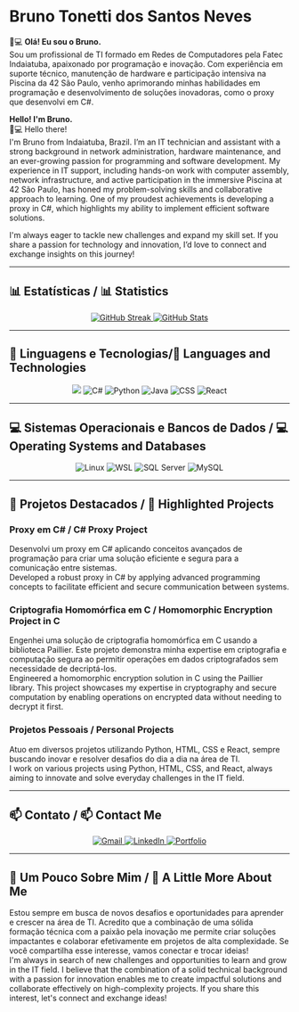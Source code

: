 # Bruno Tonetti dos Santos Neves

👨💻 **Olá! Eu sou o Bruno.**  
Sou um profissional de TI formado em Redes de Computadores pela Fatec Indaiatuba, apaixonado por programação e inovação. Com experiência em suporte técnico, manutenção de hardware e participação intensiva na Piscina da 42 São Paulo, venho aprimorando minhas habilidades em programação e desenvolvimento de soluções inovadoras, como o proxy que desenvolvi em C#.

**Hello! I'm Bruno.**  
👨💻 Hello there!  
I'm Bruno from Indaiatuba, Brazil. I’m an IT technician and assistant with a strong background in network administration, hardware maintenance, and an ever-growing passion for programming and software development. My experience in IT support, including hands-on work with computer assembly, network infrastructure, and active participation in the immersive Piscina at 42 São Paulo, has honed my problem-solving skills and collaborative approach to learning. One of my proudest achievements is developing a proxy in C#, which highlights my ability to implement efficient software solutions.

I'm always eager to tackle new challenges and expand my skill set. If you share a passion for technology and innovation, I’d love to connect and exchange insights on this journey!

---

## 📊 Estatísticas / 📊 Statistics
<div align="center">
  <a href="https://git.io/streak-stats">
    <img src="https://streak-stats.demolab.com/?user=BrunoTSantosNeves&theme=monokai&background=000000&border=white&dates=" alt="GitHub Streak">
  </a>
  <a href="https://github.com/BrunoTSantosNeves">
    <img src="https://github-readme-stats.vercel.app/api?username=BrunoTSantosNeves&show_icons=true&theme=tokyonight" alt="GitHub Stats">
  </a>
</div>

---

## 🚀 Linguagens e Tecnologias/🚀 Languages and Technologies
<div align="center">
  <img src="https://img.shields.io/badge/C-00599C?style=for-the-badge&logo=c&logoColor=white" />
  <img src="https://img.shields.io/badge/C%23-239120?style=for-the-badge&logo=csharp&logoColor=white" alt="C#" />
  <img src="https://img.shields.io/badge/Python-3776AB?style=for-the-badge&logo=python&logoColor=white" alt="Python" />
  <img src="https://img.shields.io/badge/Java-DD0031?style=for-the-badge&logo=openjdk&logoColor=white" alt="Java" />
  <img src="https://img.shields.io/badge/CSS-1572B6?style=for-the-badge&logo=css3&logoColor=white" alt="CSS" />
  <img src="https://img.shields.io/badge/React-61DAFB?style=for-the-badge&logo=react&logoColor=black" alt="React" />
</div>


---

## 💻 Sistemas Operacionais e Bancos de Dados / 💻 Operating Systems and Databases
<div align="center">
  <img src="https://img.shields.io/badge/Linux-000000?style=for-the-badge&logo=linux&logoColor=white" alt="Linux">
  <img src="https://img.shields.io/badge/WSL-000000?style=for-the-badge&logo=windows&logoColor=white" alt="WSL">
  <img src="https://img.shields.io/badge/SQL%20Server-000000?style=for-the-badge&logo=microsoftsqlserver&logoColor=white" alt="SQL Server">
  <img src="https://img.shields.io/badge/MySQL-000000?style=for-the-badge&logo=mysql&logoColor=white" alt="MySQL">
</div>

---

## 🌟 Projetos Destacados / 🌟 Highlighted Projects

### **Proxy em C# / C# Proxy Project**
Desenvolvi um proxy em C# aplicando conceitos avançados de programação para criar uma solução eficiente e segura para a comunicação entre sistemas.  
Developed a robust proxy in C# by applying advanced programming concepts to facilitate efficient and secure communication between systems.

### **Criptografia Homomórfica em C / Homomorphic Encryption Project in C**
Engenhei uma solução de criptografia homomórfica em C usando a biblioteca Paillier. Este projeto demonstra minha expertise em criptografia e computação segura ao permitir operações em dados criptografados sem necessidade de decriptá-los.  
Engineered a homomorphic encryption solution in C using the Paillier library. This project showcases my expertise in cryptography and secure computation by enabling operations on encrypted data without needing to decrypt it first.

### **Projetos Pessoais / Personal Projects**
Atuo em diversos projetos utilizando Python, HTML, CSS e React, sempre buscando inovar e resolver desafios do dia a dia na área de TI.  
I work on various projects using Python, HTML, CSS, and React, always aiming to innovate and solve everyday challenges in the IT field.

---

## 📫 Contato / 📫 Contact Me
<div align="center">
  <a href="mailto:brunotonetti259@gmail.com">
    <img src="https://img.shields.io/badge/Gmail-000000?style=for-the-badge&logo=gmail&logoColor=white" alt="Gmail">
  </a>
  <a href="https://www.linkedin.com/in/bruno-tonetti-7413aa202/">
    <img src="https://img.shields.io/badge/LinkedIn-000000?style=for-the-badge&logo=linkedin&logoColor=white" alt="LinkedIn">
  </a>
  <a href="https://brunotdev.netlify.app">
    <img src="https://img.shields.io/badge/Portfolio-000000?style=for-the-badge&logo=netlify&logoColor=white" alt="Portfolio">
  </a>
</div>


---

## 💬 Um Pouco Sobre Mim / 💬 A Little More About Me
Estou sempre em busca de novos desafios e oportunidades para aprender e crescer na área de TI. Acredito que a combinação de uma sólida formação técnica com a paixão pela inovação me permite criar soluções impactantes e colaborar efetivamente em projetos de alta complexidade. Se você compartilha esse interesse, vamos conectar e trocar ideias!  
I'm always in search of new challenges and opportunities to learn and grow in the IT field. I believe that the combination of a solid technical background with a passion for innovation enables me to create impactful solutions and collaborate effectively on high-complexity projects. If you share this interest, let's connect and exchange ideas!
